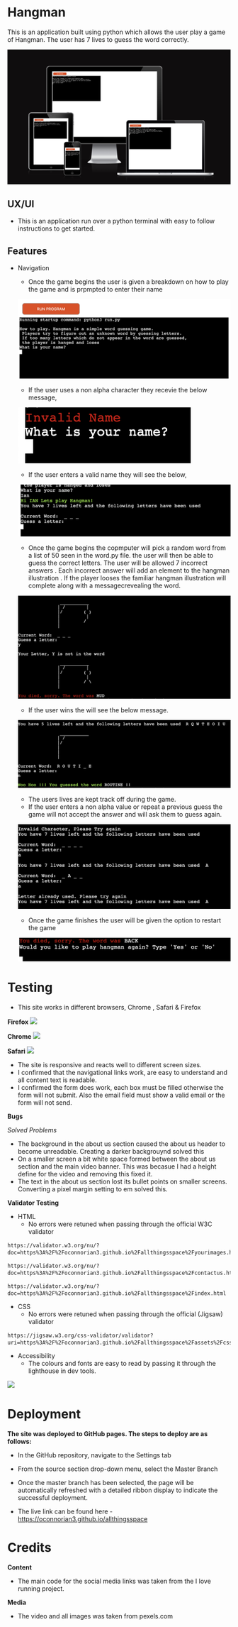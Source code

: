 # Hangman #

This is an application built using python which allows the user play a game of Hangman. The user has 7 lives to guess the word correctly.

![](assets/images/responsivness.png)

## UX/UI ##

   * This is an application run over a python terminal with easy to follow instructions to get started. 

## Features ##

 * Navigation

    * Once the game begins the user is given a breakdown on how to play the game and is prpmpted to enter their name

    ![](assets/images/startgame.png)

    * If the user uses a non alpha character they recevie the below message,

    ![](assets/images/invalidname.png)

    * If the user enters a valid name they will see the below,

    ![](assets/images/validname.png)

    * Once the game begins the copmputer will pick a random word from a list of 50 seen in the word.py file. the user will then be able to guess the correct letters. The user will be allowed 7 incorrect answers . Each incorrect answer will add an element to the hangman illustration . If the player looses the familiar hangman illustration will complete along with a messagecrevealing the word.

    ![](assets/images/loosingmessage.png)

    * If the user wins the will see the below message.

    ![](assets/images/wingame.png)  

    * The users lives are kept track off during the game.
    * If the user enters a non alpha value or repeat a previous guess the game will not accept the answer and will ask them to guess again. 

    ![](assets/images/errormsg.png)

    * Once the game finishes the user will be given the option to restart the game

    ![](assets/images/restartgame.png)

 
# Testing #

   * This site works in different browsers, Chrome , Safari & Firefox

   **Firefox**
![](assets/images/screenshotofheader.png)

   **Chrome**
![](assets/images/chromeimage.png)

   **Safari**
![](assets/images/safari.png)

   * The site is responsive and reacts well to different screen sizes.
   * I confirmed that the navigational links work, are easy to understand and all content text is readable.
   * I confirmed the form does work, each box must be filled otherwise the form will not submit. Also the email field must show a valid email or the form will not send.

**Bugs** 

*Solved Problems*

   * The background in the about us section caused the about us header to become unreadable. Creating a darker backgrouynd solved this
   * On a smaller screen a bit white space formed between the about us section and the main video banner. This was becasue I had a height define for the video and removing this fixed it. 
   * The text in the about us section lost its bullet points on smaller screens. Converting a pixel margin setting to em solved this.

**Validator Testing**

* HTML
   * No errors were retuned when passing through the official W3C validator

```
https://validator.w3.org/nu/?doc=https%3A%2F%2Foconnorian3.github.io%2Fallthingsspace%2Fyourimages.html
```
```
https://validator.w3.org/nu/?doc=https%3A%2F%2Foconnorian3.github.io%2Fallthingsspace%2Fcontactus.html
```
```
https://validator.w3.org/nu/?doc=https%3A%2F%2Foconnorian3.github.io%2Fallthingsspace%2Findex.html
```

* CSS
   * No errors were retuned when passing through the official (Jigsaw) validator

```
https://jigsaw.w3.org/css-validator/validator?uri=https%3A%2F%2Foconnorian3.github.io%2Fallthingsspace%2Fassets%2Fcss%2Fstyle.css&profile=css3svg&usermedium=all&warning=1&vextwarning=&lang=en
```
    
* Accessibility
   * The colours and fonts are easy to read by passing it through the lighthouse in dev tools.

![](assets/images/Lighouthouse-score.png)     

# Deployment #

**The site was deployed to GitHub pages. The steps to deploy are as follows:**
   * In the GitHub repository, navigate to the Settings tab
   * From the source section drop-down menu, select the Master Branch
   * Once the master branch has been selected, the page will be automatically refreshed with a detailed ribbon display to indicate the successful deployment.

   * The live link can be found here - https://oconnorian3.github.io/allthingsspace

# Credits #

**Content** 
   * The main code for the social media links was taken from the I love running project.

**Media**

   * The video and all images was taken from pexels.com

